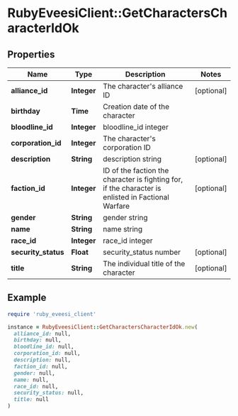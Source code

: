 # RubyEveesiClient::GetCharactersCharacterIdOk

## Properties

| Name | Type | Description | Notes |
| ---- | ---- | ----------- | ----- |
| **alliance_id** | **Integer** | The character&#39;s alliance ID | [optional] |
| **birthday** | **Time** | Creation date of the character |  |
| **bloodline_id** | **Integer** | bloodline_id integer |  |
| **corporation_id** | **Integer** | The character&#39;s corporation ID |  |
| **description** | **String** | description string | [optional] |
| **faction_id** | **Integer** | ID of the faction the character is fighting for, if the character is enlisted in Factional Warfare | [optional] |
| **gender** | **String** | gender string |  |
| **name** | **String** | name string |  |
| **race_id** | **Integer** | race_id integer |  |
| **security_status** | **Float** | security_status number | [optional] |
| **title** | **String** | The individual title of the character | [optional] |

## Example

```ruby
require 'ruby_eveesi_client'

instance = RubyEveesiClient::GetCharactersCharacterIdOk.new(
  alliance_id: null,
  birthday: null,
  bloodline_id: null,
  corporation_id: null,
  description: null,
  faction_id: null,
  gender: null,
  name: null,
  race_id: null,
  security_status: null,
  title: null
)
```

